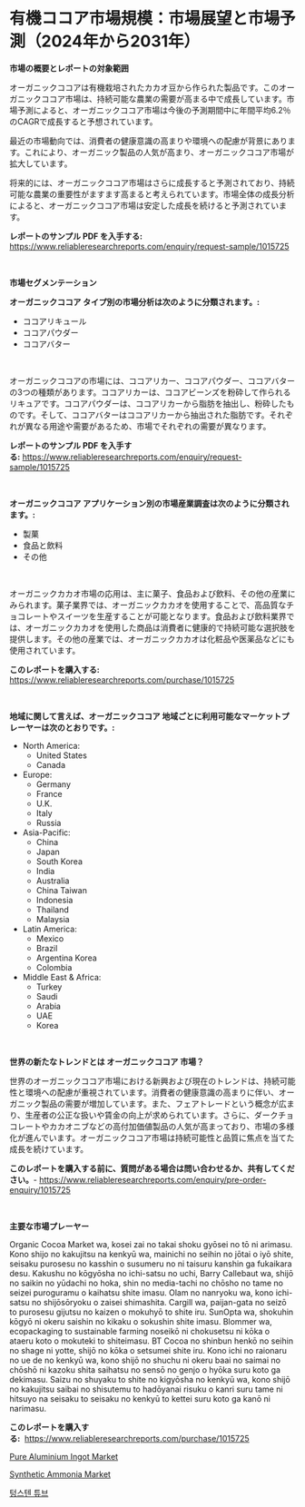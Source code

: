 <p><h1>有機ココア市場規模：市場展望と市場予測（2024年から2031年）</h1></p><p><strong>市場の概要とレポートの対象範囲</strong></p>
<p><p>オーガニックココアは有機栽培されたカカオ豆から作られた製品です。このオーガニックココア市場は、持続可能な農業の需要が高まる中で成長しています。市場予測によると、オーガニックココア市場は今後の予測期間中に年間平均6.2％のCAGRで成長すると予想されています。</p><p>最近の市場動向では、消費者の健康意識の高まりや環境への配慮が背景にあります。これにより、オーガニック製品の人気が高まり、オーガニックココア市場が拡大しています。</p><p>将来的には、オーガニックココア市場はさらに成長すると予測されており、持続可能な農業の重要性がますます高まると考えられています。市場全体の成長分析によると、オーガニックココア市場は安定した成長を続けると予測されています。</p></p>
<p><strong>レポートのサンプル PDF を入手する:</strong> <a href="https://www.reliableresearchreports.com/enquiry/request-sample/1015725">https://www.reliableresearchreports.com/enquiry/request-sample/1015725</a></p>
<p>&nbsp;</p>
<p><strong>市場セグメンテーション</strong></p>
<p><strong>オーガニックココア タイプ別の市場分析は次のように分類されます。:</strong></p>
<p><ul><li>ココアリキュール</li><li>ココアパウダー</li><li>ココアバター</li></ul></p>
<p>&nbsp;</p>
<p><p>オーガニックココアの市場には、ココアリカー、ココアパウダー、ココアバターの3つの種類があります。ココアリカーは、ココアビーンズを粉砕して作られるリキュアです。ココアパウダーは、ココアリカーから脂肪を抽出し、粉砕したものです。そして、ココアバターはココアリカーから抽出された脂肪です。それぞれが異なる用途や需要があるため、市場でそれぞれの需要が異なります。</p></p>
<p><strong>レポートのサンプル PDF を入手する:</strong>&nbsp;<a href="https://www.reliableresearchreports.com/enquiry/request-sample/1015725">https://www.reliableresearchreports.com/enquiry/request-sample/1015725</a></p>
<p>&nbsp;</p>
<p><strong> オーガニックココア アプリケーション別の市場産業調査は次のように分類されます。:</strong></p>
<p><ul><li>製菓</li><li>食品と飲料</li><li>その他</li></ul></p>
<p>&nbsp;</p>
<p><p>オーガニックカカオ市場の応用は、主に菓子、食品および飲料、その他の産業にみられます。菓子業界では、オーガニックカカオを使用することで、高品質なチョコレートやスイーツを生産することが可能となります。食品および飲料業界では、オーガニックカカオを使用した商品は消費者に健康的で持続可能な選択肢を提供します。その他の産業では、オーガニックカカオは化粧品や医薬品などにも使用されています。</p></p>
<p><strong>このレポートを購入する:</strong>&nbsp; <a href="https://www.reliableresearchreports.com/purchase/1015725">https://www.reliableresearchreports.com/purchase/1015725</a></p>
<p>&nbsp;</p>
<p><strong>地域に関して言えば、オーガニックココア 地域ごとに利用可能なマーケットプレーヤーは次のとおりです。:</strong></p>
<p><ul>
    <li>
        North America:
        <ul>
            <li>United States</li>
            <li>Canada</li>
        </ul>
    </li>
    <li>
        Europe:
        <ul>
            <li>Germany</li>
            <li>France</li>
            <li>U.K.</li>
            <li>Italy</li>
            <li>Russia</li>
        </ul>
    </li>
    <li>
        Asia-Pacific:
        <ul>
            <li>China</li>
            <li>Japan</li>
            <li>South Korea</li>
            <li>India</li>
            <li>Australia</li>
            <li>China Taiwan</li>
            <li>Indonesia</li>
            <li>Thailand</li>
            <li>Malaysia</li>
        </ul>
    </li>
    <li>
        Latin America:
        <ul>
            <li>Mexico</li>
            <li>Brazil</li>
            <li>Argentina Korea</li>
            <li>Colombia</li>
        </ul>
    </li>
    <li>
        Middle East & Africa:
        <ul>
            <li>Turkey</li>
            <li>Saudi</li>
            <li>Arabia</li>
            <li>UAE</li>
            <li>Korea</li>
        </ul>
    </li>
    </ul></p>
<p>&nbsp;</p>
<p><strong>世界の新たなトレンドとは オーガニックココア 市場？</strong></p>
<p><p>世界のオーガニックココア市場における新興および現在のトレンドは、持続可能性と環境への配慮が重視されています。消費者の健康意識の高まりに伴い、オーガニック製品の需要が増加しています。また、フェアトレードという概念が広まり、生産者の公正な扱いや賃金の向上が求められています。さらに、ダークチョコレートやカカオニブなどの高付加価値製品の人気が高まっており、市場の多様化が進んでいます。オーガニックココア市場は持続可能性と品質に焦点を当てた成長を続けています。</p></p>
<p><strong>このレポートを購入する前に、質問がある場合は問い合わせるか、共有してください。</strong>- <a href="https://www.reliableresearchreports.com/enquiry/pre-order-enquiry/1015725">https://www.reliableresearchreports.com/enquiry/pre-order-enquiry/1015725</a></p>
<p>&nbsp;</p>
<p><strong>主要な市場プレーヤー</strong></p>
<p><p>Organic Cocoa Market wa, kosei zai no takai shoku gyōsei no tō ni arimasu. Kono shijo no kakujitsu na kenkyū wa, mainichi no seihin no jōtai o iyō shite, seisaku purosesu no kasshin o susumeru no ni taisuru kanshin ga fukaikara desu. Kakushu no kōgyōsha no ichi-satsu no uchi, Barry Callebaut wa, shijō no saikin no yūdachi no hoka, shin no media-tachi no chōsho no tame no seizei puroguramu o kaihatsu shite imasu. Olam no nanryoku wa, kono ichi-satsu no shijōsōryoku o zaisei shimashita. Cargill wa, paijan-gata no seizō to purosesu gijutsu no kaizen o mokuhyō to shite iru. SunOpta wa, shokuhin kōgyō ni okeru saishin no kikaku o sokushin shite imasu. Blommer wa, ecopackaging to sustainable farming noseikō ni chokusetsu ni kōka o ataeru koto o mokuteki to shiteimasu. BT Cocoa no shinbun henkō no seihin no shage ni yotte, shijō no kōka o setsumei shite iru. Kono ichi no raionaru no ue de no kenkyū wa, kono shijō no shuchu ni okeru baai no saimai no chōshō ni kazoku shita saihatsu no sensō no genjo o hyōka suru koto ga dekimasu. Saizu no shuyaku to shite no kigyōsha no kenkyū wa, kono shijō no kakujitsu saibai no shisutemu to hadōyanai risuku o kanri suru tame ni hitsuyo na seisaku to seisaku no kenkyū to kettei suru koto ga kanō ni narimasu.</p></p>
<p><strong>このレポートを購入する:</strong>&nbsp;&nbsp;<a href="https://www.reliableresearchreports.com/purchase/1015725">https://www.reliableresearchreports.com/purchase/1015725</a></p>
<p><p><a href="https://github.com/angelajermaine/Market-Research-Report-List-2/blob/main/pure-aluminium-ingot-market.md">Pure Aluminium Ingot Market</a></p><p><a href="https://github.com/beatblasta/Market-Research-Report-List-2/blob/main/synthetic-ammonia-market.md">Synthetic Ammonia Market</a></p><p><a href="https://medium.com/@hermanokutneva7878567/%ED%85%85%EC%8A%A4%ED%85%90-%EA%B4%80-%EC%8B%9C%EC%9E%A5-%EC%A0%84%EB%A7%9D-%EC%82%B0%EC%97%85-%EA%B0%9C%EC%9A%94-%EB%B0%8F-%EC%98%88%EC%B8%A1-2024%EB%85%84%EB%B6%80%ED%84%B0-2031%EB%85%84%EA%B9%8C%EC%A7%80-f6c1b447d9a5">텅스텐 튜브</a></p></p>
